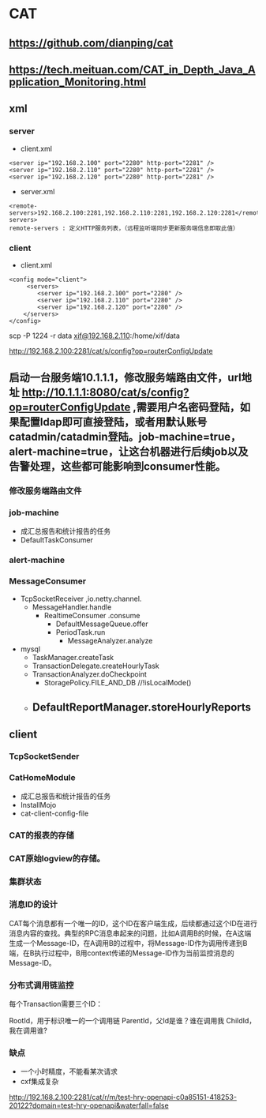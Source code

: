 #   CAT
##   https://github.com/dianping/cat
##  https://tech.meituan.com/CAT_in_Depth_Java_Application_Monitoring.html

##  xml
### server
*   client.xml
```
<server ip="192.168.2.100" port="2280" http-port="2281" />
<server ip="192.168.2.110" port="2280" http-port="2281" />
<server ip="192.168.2.120" port="2280" http-port="2281" />
```
   
*   server.xml
```
<remote-servers>192.168.2.100:2281,192.168.2.110:2281,192.168.2.120:2281</remote-servers>
remote-servers : 定义HTTP服务列表，（远程监听端同步更新服务端信息即取此值）
```

### client
*   client.xml
```
<config mode="client">
     <servers>
        <server ip="192.168.2.100" port="2280" /> 
        <server ip="192.168.2.110" port="2280" /> 
        <server ip="192.168.2.120" port="2280" /> 
    </servers> 
</config>

```

scp -P 1224 -r data xif@192.168.2.110:/home/xif/data

http://192.168.2.100:2281/cat/s/config?op=routerConfigUpdate

##   启动一台服务端10.1.1.1，修改服务端路由文件，url地址 http://10.1.1.1:8080/cat/s/config?op=routerConfigUpdate ,需要用户名密码登陆，如果配置ldap即可直接登陆，或者用默认账号catadmin/catadmin登陆。job-machine=true，alert-machine=true，让这台机器进行后续job以及告警处理，这些都可能影响到consumer性能。

<?xml version="1.0" encoding="utf-8"?>
<router-config backup-server="192.168.2.100" backup-server-port="2280">
   <default-server id="192.168.2.110" weight="1.0" port="2280" enable="true"/>
   <default-server id="192.168.2.120" weight="1.0" port="2280" enable="true"/>
</router-config>


### 修改服务端路由文件


### job-machine
*   成汇总报告和统计报告的任务
*   DefaultTaskConsumer


### alert-machine


### MessageConsumer
*   TcpSocketReceiver ,io.netty.channel.
    -   MessageHandler.handle
        +   RealtimeConsumer .consume
            *   DefaultMessageQueue.offer
            -   PeriodTask.run
                +   MessageAnalyzer.analyze
*   mysql
    *   TaskManager.createTask
    *   TransactionDelegate.createHourlyTask
    *   TransactionAnalyzer.doCheckpoint
        -    StoragePolicy.FILE_AND_DB //!isLocalMode()
    *   DefaultReportManager.storeHourlyReports
        -   

## client
### TcpSocketSender




### CatHomeModule
*   成汇总报告和统计报告的任务
*   InstallMojo
*   cat-client-config-file


### CAT的报表的存储

### CAT原始logview的存储。



### 集群状态



### 消息ID的设计
CAT每个消息都有一个唯一的ID，这个ID在客户端生成，后续都通过这个ID在进行消息内容的查找。典型的RPC消息串起来的问题，比如A调用B的时候，在A这端生成一个Message-ID，在A调用B的过程中，将Message-ID作为调用传递到B端，在B执行过程中，B用context传递的Message-ID作为当前监控消息的Message-ID。


### 分布式调用链监控
每个Transaction需要三个ID：

RootId，用于标识唯一的一个调用链
ParentId，父Id是谁？谁在调用我
ChildId，我在调用谁?


### 缺点
*   一个小时精度，不能看某次请求
*   cxf集成复杂

http://192.168.2.100:2281/cat/r/m/test-hry-openapi-c0a85151-418253-20122?domain=test-hry-openapi&waterfall=false
            